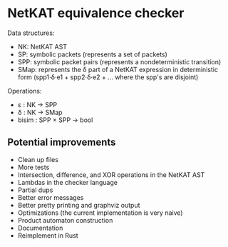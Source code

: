 
# NetKAT equivalence checker

Data structures:
- NK: NetKAT AST
- SP: symbolic packets (represents a set of packets)
- SPP: symbolic packet pairs (represents a nondeterministic transition)
- SMap: represents the δ part of a NetKAT expression in deterministic form (spp1⋅δ⋅e1 + spp2⋅δ⋅e2 + ... where the spp's are disjoint)

Operations:
- ε : NK → SPP
- δ : NK → SMap
- bisim : SPP × SPP → bool

## Potential improvements

- Clean up files
- More tests
- Intersection, difference, and XOR operations in the NetKAT AST
- Lambdas in the checker language
- Partial dups
- Better error messages
- Better pretty printing and graphviz output
- Optimizations (the current implementation is very naive)
- Product automaton construction
- Documentation
- Reimplement in Rust